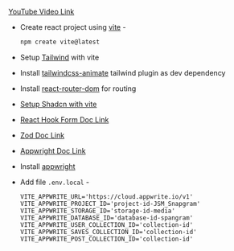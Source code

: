 [YouTube Video Link](https://youtu.be/_W3R2VwRyF4?si=M0u_lLOr2bYUTNta)

- Create react project using [vite](https://vitejs.dev/guide/) -
    ```bash
    npm create vite@latest
    ```

- Setup [Tailwind](https://tailwindcss.com/docs/guides/vite) with vite

- Install [tailwindcss-animate](https://www.npmjs.com/package/tailwindcss-animate) tailwind plugin as dev dependency

- Install [react-router-dom](https://www.npmjs.com/package/react-router-dom) for routing

- [Setup Shadcn with vite](https://ui.shadcn.com/docs/installation/vite)

- [React Hook Form Doc Link](https://react-hook-form.com/)

- [Zod Doc Link](https://zod.dev/)

- [Appwright Doc Link](https://appwrite.io/)

- Install [appwright](https://www.npmjs.com/package/appwrite)

- Add file `.env.local` -
    ```
    VITE_APPWRITE_URL='https://cloud.appwrite.io/v1'
    VITE_APPWRITE_PROJECT_ID='project-id-JSM_Snapgram'
    VITE_APPWRITE_STORAGE_ID='storage-id-media'
    VITE_APPWRITE_DATABASE_ID='database-id-spangram'
    VITE_APPWRITE_USER_COLLECTION_ID='collection-id'
    VITE_APPWRITE_SAVES_COLLECTION_ID='collection-id'
    VITE_APPWRITE_POST_COLLECTION_ID='collection-id'
    ```